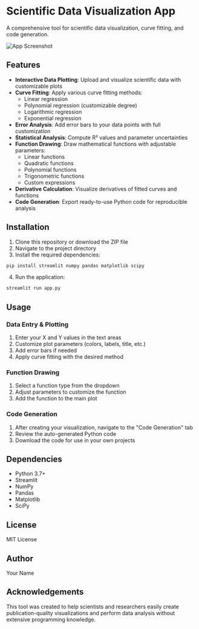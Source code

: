 # Scientific Data Visualization App

A comprehensive tool for scientific data visualization, curve fitting, and code generation.

![App Screenshot](https://github.com/yourusername/scientific-data-visualization/raw/main/screenshot.png)

## Features

- **Interactive Data Plotting**: Upload and visualize scientific data with customizable plots
- **Curve Fitting**: Apply various curve fitting methods:
  - Linear regression
  - Polynomial regression (customizable degree)
  - Logarithmic regression
  - Exponential regression
- **Error Analysis**: Add error bars to your data points with full customization
- **Statistical Analysis**: Compute R² values and parameter uncertainties
- **Function Drawing**: Draw mathematical functions with adjustable parameters:
  - Linear functions
  - Quadratic functions
  - Polynomial functions
  - Trigonometric functions
  - Custom expressions
- **Derivative Calculation**: Visualize derivatives of fitted curves and functions
- **Code Generation**: Export ready-to-use Python code for reproducible analysis

## Installation

1. Clone this repository or download the ZIP file
2. Navigate to the project directory
3. Install the required dependencies:

```bash
pip install streamlit numpy pandas matplotlib scipy
```

4. Run the application:

```bash
streamlit run app.py
```

## Usage

### Data Entry & Plotting

1. Enter your X and Y values in the text areas
2. Customize plot parameters (colors, labels, title, etc.)
3. Add error bars if needed
4. Apply curve fitting with the desired method

### Function Drawing

1. Select a function type from the dropdown
2. Adjust parameters to customize the function
3. Add the function to the main plot

### Code Generation

1. After creating your visualization, navigate to the "Code Generation" tab
2. Review the auto-generated Python code
3. Download the code for use in your own projects

## Dependencies

- Python 3.7+
- Streamlit
- NumPy
- Pandas
- Matplotlib
- SciPy

## License

MIT License

## Author

Your Name

## Acknowledgements

This tool was created to help scientists and researchers easily create publication-quality visualizations and perform data analysis without extensive programming knowledge.